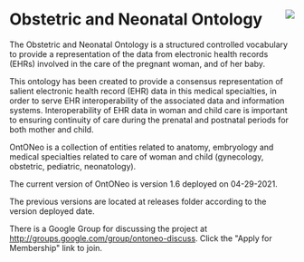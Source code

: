 # Obstetric and Neonatal Ontology <img class=wp-image-96 align=right src="https://github.com/ffarinel/Ontoneo/blob/master/ontoneo_transparent.png"/>

The Obstetric and Neonatal Ontology is a structured controlled vocabulary to provide a representation of the data from electronic health records (EHRs) involved in the care of the pregnant woman, and of her baby.

This ontology has been created to provide a consensus representation of salient electronic health record (EHR) data in this medical specialties, in order to serve EHR interoperability of the associated data and information systems. Interoperability of EHR data in woman and child care is important to ensuring continuity of care during the prenatal and postnatal periods for both mother and child.

OntONeo  is a collection of entities related to anatomy, embryology and medical specialties related to care of woman and child (gynecology, obstetric, pediatric, neonatology).

The current version of OntONeo is version 1.6 deployed on 04-29-2021. 

The previous versions are located at releases folder according to the version deployed date.

There is a Google Group for discussing the project at http://groups.google.com/group/ontoneo-discuss. Click the "Apply for Membership" link to join.
